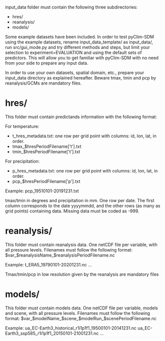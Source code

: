 input_data folder must contain the following three subdirectories:
- hres/
- reanalysis/
- models/

Some example datasets have been included. In order to test pyClim-SDM using the example datasets, rename 
input_data_template/ as input_data/, run src/gui_mode.py and try different methods and steps, but limit your selection 
to experiment=EVALUATION and using the default sets of predictors.
This will allow you to get familiar with pyClim-SDM with no need from your side to prepare any input data.

In order to use your own datasets, spatial domain, etc., prepare your input_data directory as explained hereafter.
Beware tmax, tmin and pcp by reanalysis/GCMs are mandatory files.


# hres/

This folder must contain predictands information with the following format:

For temperature:
- t_hres_metadata.txt: one row per grid point with columns: id, lon, lat, in order.
- tmax_$hresPeriodFilename['t'].txt
- tmin_$hresPeriodFilename['t'].txt

For precipitation:
- p_hres_metadata.txt: one row per grid point with columns: id, lon, lat, in order.
- pcp_$hresPeriodFilename['p'].txt 

Example: pcp_19510101-20191231.txt

tmax/tmin in degrees and precipitation in mm. One row per date. 
The first column corresponds to the date yyyymmdd, and the other rows (as many as grid points) containing data. 
Missing data must be coded as -999.




# reanalysis/

This folder must contain reanalysis data. One netCDF file per variable, with all pressure levels. Filenames must 
follow the following format: $var_$reanalysisName_$reanalysisPeriodFilename.nc

Example: t_ERA5_19790101-20201231.nc ...

Tmax/tmin/pcp in low resolution given by the reanalysis are mandatory files



# models/ 

This folder must contain models data.
One netCDF file per variable, models and scene, with all pressure levels. 
Filenames must follow the following format: $var_$modelName_$scene_$modelRun_$scenePeriodFilename.nc

Example: 
ua_EC-Earth3_historical_r1i1p1f1_19500101-20141231.nc 
ua_EC-Earth3_ssp585_r1i1p1f1_20150101-21001231.nc
...

